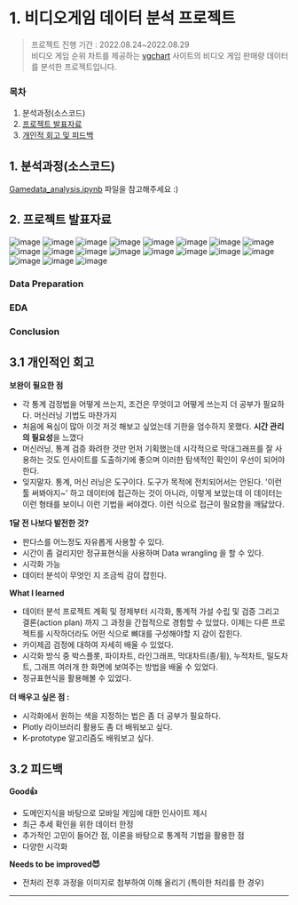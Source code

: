 # 1. 비디오게임 데이터 분석 프로젝트 
> 프로젝트 진행 기간 : 2022.08.24~2022.08.29<br>
> 비디오 게임 순위 차트를 제공하는 [vgchart](https://www.vgchartz.com/) 사이트의 비디오 게임 판매량 데이터를 분석한 프로젝트입니다.

### 목차
1. 분석과정(소스코드)
2. [프로젝트 발표자료](https://github.com/jamsun9907/Projects/new/main/Video_game_data_analysis#1-%ED%94%84%EB%A1%9C%EC%A0%9D%ED%8A%B8-%EB%82%B4%EC%9A%A9)<br>
3. [개인적 회고 및 피드백](https://github.com/jamsun9907/Projects/new/main/Video_game_data_analysis#1-%EC%A3%BC%EC%9A%94-%EB%B6%84%EC%84%9D-%EA%B0%80%EC%A0%95)
## 1. 분석과정(소스코드)
[Gamedata_analysis.ipynb](https://github.com/jamsun9907/Projects/blob/main/Video_game_data_analysis/Gamedata_analysis.ipynb) 파일을 참고해주세요 :)

## 2. 프로젝트 발표자료
![image](https://user-images.githubusercontent.com/83063287/216811011-bcde793c-da97-4f18-ad4c-484cab4c5163.PNG)
![image](https://user-images.githubusercontent.com/83063287/216811014-72dda350-37a6-4e6a-8ff1-f4e945ad1e67.PNG)
![image](https://user-images.githubusercontent.com/83063287/216811015-237c67ca-9767-4621-aa03-52b43a3f18fa.PNG)
![image](https://user-images.githubusercontent.com/83063287/216811016-89638a05-b875-4796-b5c2-52d04db9e6ce.PNG)
![image](https://user-images.githubusercontent.com/83063287/216811017-3deaeead-cc1b-4a70-abcd-f405e6edad94.PNG)
![image](https://user-images.githubusercontent.com/83063287/216811019-5e08769b-3848-4bf2-8c97-3b2c62952036.PNG)
![image](https://user-images.githubusercontent.com/83063287/216811021-788f35cb-73e2-4663-9cc2-f20a117f0fdb.PNG)
![image](https://user-images.githubusercontent.com/83063287/216811022-c7ed8f6a-4123-4630-97db-556144b5e37f.PNG)
![image](https://user-images.githubusercontent.com/83063287/216811023-9b2d298e-95d6-403e-af4e-edd7ea822864.PNG)
![image](https://user-images.githubusercontent.com/83063287/216810997-a7d38a54-18ca-4dca-907f-4f1c4def01c3.PNG)
![image](https://user-images.githubusercontent.com/83063287/216810999-680ef784-5564-4b39-a980-e20e7d57f9a8.PNG)
![image](https://user-images.githubusercontent.com/83063287/216811000-8160dd57-e5e8-4183-ad4f-f05b64d60359.PNG)
![image](https://user-images.githubusercontent.com/83063287/216811001-14d4aef2-67c0-45d0-ab61-857b710033eb.PNG)
![image](https://user-images.githubusercontent.com/83063287/216811003-0696cd39-213f-43f5-afea-f8393e1c3009.PNG)
![image](https://user-images.githubusercontent.com/83063287/216811006-a4d36922-d157-4f40-9963-322f8f6ca248.PNG)
![image](https://user-images.githubusercontent.com/83063287/216811007-2d29bd77-ebfe-44a2-866e-47ab79a30714.PNG)
![image](https://user-images.githubusercontent.com/83063287/216811008-5b84987a-f61c-4e0e-9cf0-976e64fa34ae.PNG)
![image](https://user-images.githubusercontent.com/83063287/216811009-380bfecf-d8a0-4634-ab5b-9e579439899e.PNG)
![image](https://user-images.githubusercontent.com/83063287/216811010-e946aaa7-e018-4ac4-bdea-d64e43ef053c.PNG)

### Data Preparation

### EDA

### Conclusion

## 3.1 개인적인 회고
**보완이 필요한 점**    
- 각 통계 검정법을 어떻게 쓰는지, 조건은 무엇이고 어떻게 쓰는지 더 공부가 필요하다. 머신러닝 기법도 마찬가지
- 처음에 욕심이 많아 이것 저것 해보고 싶었는데 기한을 엄수하지 못했다. **시간 관리의 필요성**을 느꼈다
- 머신러닝, 통계 검증 화려한 것만 먼저 기획했는데 시각적으로 막대그래프를 잘 사용하는 것도 인사이트를 도출하기에 좋으며 이러한 탐색적인 확인이 우선이 되어야 한다.
- 잊지말자. 통계, 머신 러닝은 도구이다. 도구가 목적에 전치되어서는 안된다. '이런 툴 써봐야지~' 하고 데이터에 접근하는 것이 아니라, 이렇게 보았는데 이 데이터는 이런 형태를 보이니 이런 기법을 써야겠다. 이런 식으로 접근이 필요함을 깨닳았다.   
   
**1달 전 나보다 발전한 것?**   
- 판다스를 어느정도 자유롭게 사용할 수 있다.
- 시간이 좀 걸리지만 정규표현식을 사용하며 Data wrangling 을 할 수 있다.
- 시각화 가능
- 데이터 분석이 무엇인 지 조금씩 감이 잡힌다.   
   
**What I learned** 

- 데이터 분석 프로젝트 계획 및 정제부터 시각화, 통계적 가설 수립 및 검증 그리고 결론(action plan) 까지 그 과정을 간접적으로 경험할 수 있었다. 이제는 다른 프로젝트를 시작하더라도 어떤 식으로 뼈대를 구성해야할 지 감이 잡힌다.
- 카이제곱 검정에 대하여 자세히 배울 수 있었다.
- 시각화 방식 중 박스플롯, 파이차트, 라인그래프, 막대차트(종/횡), 누적차트, 밀도차트, 그래프 여러개 한 화면에 보여주는 방법을 배울 수 있었다.
- 정규표현식을 활용해볼 수 있었다.   
   
**더 배우고 싶은 점 :**   
- 시각화에서 원하는 색을 지정하는 법은 좀 더 공부가 필요하다.
- Plotly 라이브러리 활용도 좀 더 배워보고 싶다.
- K-prototype 알고리즘도 배워보고 싶다.   
   
## 3.2 피드백
**Good👍**   
- 도메인지식을 바탕으로 모바일 게임에 대한 인사이트 제시
- 최근 추세 확인을 위한 데이터 한정
- 추가적인 고민이 들어간 점, 이론을 바탕으로 통계적 기법을 활용한 점
- 다양한 시각화   
   
**Needs to be improved😈**
- 전처리 전후 과정을 이미지로 첨부하여 이해 올리기 (특이한 처리를 한 경우)

-----

